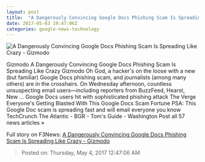 ```yaml
---
layout: post
title:  "A Dangerously Convincing Google Docs Phishing Scam Is Spreading Like Crazy - Gizmodo"
date: 2017-05-03 19:47:06Z
categories: google-news-technology
---
```


![A Dangerously Convincing Google Docs Phishing Scam Is Spreading Like Crazy - Gizmodo](https://i.kinja-img.com/gawker-media/image/upload/s--YW5gfq4d--/c_fill,fl_progressive,g_center,h_450,q_80,w_800/y7ynjgecymjigpvh9gdp.jpg)

Gizmodo A Dangerously Convincing Google Docs Phishing Scam Is Spreading Like Crazy Gizmodo Oh God, a hacker's on the loose with a new (but familiar) Google Docs phishing scam, and journalists (among many others) are in the crosshairs. On Wednesday afternoon, countless unsuspecting email users—including reporters from BuzzFeed, Hearst, New ... Google Docs users hit with sophisticated phishing attack The Verge Everyone's Getting Blasted With This Google Docs Scam Fortune PSA: This Google Doc scam is spreading fast and will email everyone you know TechCrunch The Atlantic - BGR - Tom's Guide - Washington Post all 57 news articles »


Full story on F3News: [A Dangerously Convincing Google Docs Phishing Scam Is Spreading Like Crazy - Gizmodo](http://www.f3nws.com/n/geMKXF)

> Posted on: Thursday, May 4, 2017 12:47:06 AM
